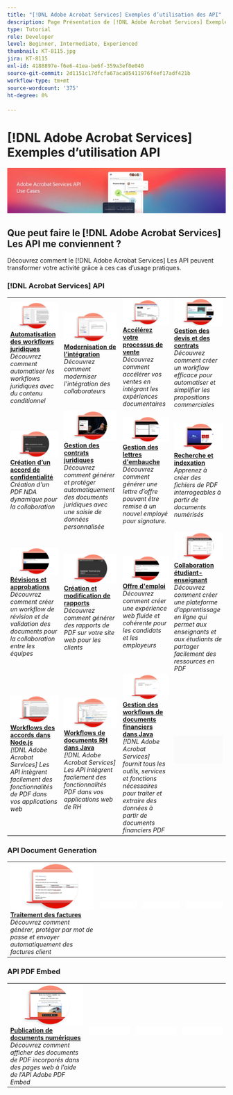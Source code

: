 ```yaml
---
title: "[!DNL Adobe Acrobat Services] Exemples d’utilisation des API"
description: Page Présentation de [!DNL Adobe Acrobat Services] Exemples d’utilisation API
type: Tutorial
role: Developer
level: Beginner, Intermediate, Experienced
thumbnail: KT-8115.jpg
jira: KT-8115
exl-id: 4188897e-f6e6-41ea-be6f-359a3ef0e040
source-git-commit: 2d1151c17dfcfa67aca05411976f4ef17adf421b
workflow-type: tm+mt
source-wordcount: '375'
ht-degree: 0%

---
```


# [!DNL Adobe Acrobat Services] Exemples d’utilisation API

![[!DNL Acrobat Services] Bannière Cas d’usage API](../assets/usecaseshero.jpg)

## Que peut faire le [!DNL Adobe Acrobat Services] Les API me conviennent ?

Découvrez comment le [!DNL Adobe Acrobat Services] Les API peuvent transformer votre activité grâce à ces cas d’usage pratiques.

### [!DNL Acrobat Services] API

<table style="table-layout:fixed">
<tr>
  <td>
    <a href="automatelegalworkflows.md">
      <img alt="Automatisation des workflows juridiques" src="assets/automatelegal_thumb.png" />
    </a>
    <div>
    <a href="automatelegalworkflows.md"><strong>Automatisation des workflows juridiques</strong></a>
    </div>
    <em>Découvrez comment automatiser les workflows juridiques avec du contenu conditionnel</em>
    <br>
  </td>
  <td>
      <a href="employeeonboarding.md">
        <img alt="Modernisation de l’intégration" src="assets/employee_thumb.png" />
      </a>
      <div>
      <a href="employeeonboarding.md"><strong>Modernisation de l’intégration</strong></a>
      </div>
      <em>Découvrez comment moderniser l’intégration des collaborateurs</em>
      <br>
  </td>
  <td>
      <a href="acceleratesales.md">
        <img alt="Accélérez votre processus de vente" src="assets/accsales_thumb.png" />
      </a>
      <div>
      <a href="acceleratesales.md"><strong>Accélérez votre processus de vente</strong></a>
      </div>
      <em>Découvrez comment accélérer vos ventes en intégrant les expériences documentaires</em>
      <br>
    </td>
    <td>
      <a href="sales.md">
        <img alt="Gestion des devis et des contrats" src="assets/sales_thumb.png" />
      </a>
      <div>
      <a href="sales.md"><strong>Gestion des devis et des contrats</strong></a>
      </div>
      <em>Découvrez comment créer un workflow efficace pour automatiser et simplifier les propositions commerciales</em>
      <br>
    </td>
</tr>
<tr>
  <td>
    <a href="nda.md">
      <img alt="Création d’un accord de confidentialité" src="assets/nda_thumb.png" />
    </a>
    <div>
    <a href="nda.md"><strong>Création d’un accord de confidentialité</strong></a>
    </div>
    <em>Création d'un PDF NDA dynamique pour la collaboration</em>
    <br>
  </td>
  <td>
    <a href="legal.md">
      <img alt="Gestion des contrats juridiques" src="assets/legal_thumb.png" />
    </a>
    <div>
    <a href="legal.md"><strong>Gestion des contrats juridiques</strong></a>
    </div>
    <em>Découvrez comment générer et protéger automatiquement des documents juridiques avec une saisie de données personnalisée</em>
    <br>
  </td>
  <td>
    <a href="offer.md">
      <img alt="Gestion des lettres d&apos;embauche" src="assets/offer_thumb.png" />
    </a>
    <div>
    <a href="offer.md"><strong>Gestion des lettres d'embauche</strong></a>
    </div>
    <em>Découvrez comment générer une lettre d’offre pouvant être remise à un nouvel employé pour signature.</em>
    <br>
  </td>
  <td>
    <a href="searching.md">
      <img alt="Recherche et indexation" src="assets/searching_thumb.png" />
    </a>
    <div>
    <a href="searching.md"><strong>Recherche et indexation</strong></a>
    </div>
    <em>Apprenez à créer des fichiers de PDF interrogeables à partir de documents numérisés</em>
    <br>
  </td>
</tr>
<tr>
  <td>
    <a href="reviews.md">
      <img alt="Révisions et approbations" src="assets/reviews_thumb.png" />
    </a>
    <div>
    <a href="reviews.md"><strong>Révisions et approbations</strong></a>
    </div>
    <em>Découvrez comment créer un workflow de révision et de validation des documents pour la collaboration entre les équipes</em>
    <br>
  </td>
  <td>
    <a href="reportcreation.md">
      <img alt="Création et modification de rapports" src="assets/report_thumb.png" />
    </a>
    <div>
    <a href="reportcreation.md"><strong>Création et modification de rapports</strong></a>
    </div>
    <em>Découvrez comment générer des rapports de PDF sur votre site web pour les clients</em>
    <br>
  </td>
  <td>
    <a href="jobposting.md">
      <img alt="Offre d&apos;emploi" src="assets/job_thumb.png" />
    </a>
    <div>
    <a href="jobposting.md"><strong>Offre d'emploi</strong></a>
    </div>
    <em>Découvrez comment créer une expérience web fluide et cohérente pour les candidats et les employeurs</em>
    <br>
  </td>
  <td>
    <a href="educationcollab.md">
      <img alt="Collaboration étudiant-enseignant" src="assets/edu_thumb.png" />
    </a>
    <div>
    <a href="educationcollab.md"><strong>Collaboration étudiant-enseignant</strong></a>
    </div>
    <em>Découvrez comment créer une plateforme d’apprentissage en ligne qui permet aux enseignants et aux étudiants de partager facilement des ressources en PDF</em>
    <br>
  </td>
</tr>
<tr>
  <td>
    <a href="AgreementWorkflowsNodejs.md">
      <img alt="Workflows des accords dans Node.js" src="assets/AWNjs_thumb.png" />
    </a>
    <div>
    <a href="AgreementWorkflowsNodejs.md"><strong>Workflows des accords dans Node.js</strong></a>
    </div>
    <em>[!DNL Adobe Acrobat Services] Les API intègrent facilement des fonctionnalités de PDF dans vos applications web</em>
    <br>
  </td>
  <td>
    <a href="HRAgreementWorkflowsJava.md">
      <img alt="Workflows de documents RH dans Java" src="assets/HRWJ_thumb.png" />
    </a>
    <div>
    <a href="HRAgreementWorkflowsJava.md"><strong>Workflows de documents RH dans Java</strong></a>
    </div>
    <em>[!DNL Adobe Acrobat Services] Les API intègrent facilement des fonctionnalités PDF dans vos applications web de RH</em>
    <br>
  </td>
  <td>
    <a href="FinanceWorkflowsJava.md">
      <img alt="Gestion des workflows de documents financiers dans Java" src="assets/FAWJ_thumb.png" />
    </a>
    <div>
    <a href="FinanceWorkflowsJava.md"><strong>Gestion des workflows de documents financiers dans Java</strong></a>
    </div>
    <em>[!DNL Adobe Acrobat Services] fournit tous les outils, services et fonctions nécessaires pour traiter et extraire des données à partir de documents financiers PDF</em>
    <br>
  </td>
  <td>
    <img alt="Espaceur" src="../assets/GrayBanner_Placeholder.png" />
    <div>
    <br>
  </td>
</tr>
</table>

### API Document Generation

<table style="table-layout:fixed">
<tr>
  <td>
    <a href="invoices.md">
      <img alt="Traitement des factures" src="assets/invoices_thumb.png" />
    </a>
    <div>
    <a href="invoices.md"><strong>Traitement des factures</strong></a>
    </div>
    <em>Découvrez comment générer, protéger par mot de passe et envoyer automatiquement des factures client</em>
    <br>
  </td>
  <td>
    <img alt="Espaceur" src="../assets/WhiteBanner_Placeholder.png" />
    <div>
    <br>
  </td>
  <td>
    <img alt="Espaceur" src="../assets/WhiteBanner_Placeholder.png" />
    <div>
    <br>
  </td>
  <td>
    <img alt="Espaceur" src="../assets/WhiteBanner_Placeholder.png" />
    <div>
    <br>
  </td>
</tr>
</table>

### API PDF Embed

<table style="table-layout:fixed">
<tr>
   <td>
    <a href="ddppdfembedapi.md">
      <img alt="Publication de documents numériques" src="assets/ddp_thumb.png" />
    </a>
    <div>
    <a href="ddppdfembedapi.md"><strong>Publication de documents numériques</strong></a>
    </div>
    <em>Découvrez comment afficher des documents de PDF incorporés dans des pages web à l’aide de l’API Adobe PDF Embed</em>
    <br>
  </td>
  <td>
    <img alt="Espaceur" src="../assets/WhiteBanner_Placeholder.png" />
    <div>
    <br>
  </td>
  <td>
    <img alt="Espaceur" src="../assets/WhiteBanner_Placeholder.png" />
    <div>
    <br>
  </td>
  <td>
    <img alt="Espaceur" src="../assets/WhiteBanner_Placeholder.png" />
    <div>
    <br>
  </td>
</tr>
</table>